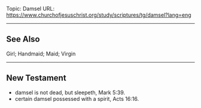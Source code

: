 Topic: Damsel
URL: https://www.churchofjesuschrist.org/study/scriptures/tg/damsel?lang=eng

---

## See Also

Girl; Handmaid; Maid; Virgin

---

## New Testament

- damsel is not dead, but sleepeth, Mark 5:39.
- certain damsel possessed with a spirit, Acts 16:16.

